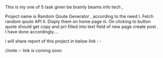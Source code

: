 This is my one of 5 task given be brainly beams info tech ,

Project name is Random Qoute Generator , according to the need
    I.   Fetch random qoute API 
    II.  Disply them on home page
    iii. On clicking to button quote should get copy and pri-filled into text field of new page create post .
I have done accordingly....


i will share report of this project in below link : -

//note :- link is coming soon
